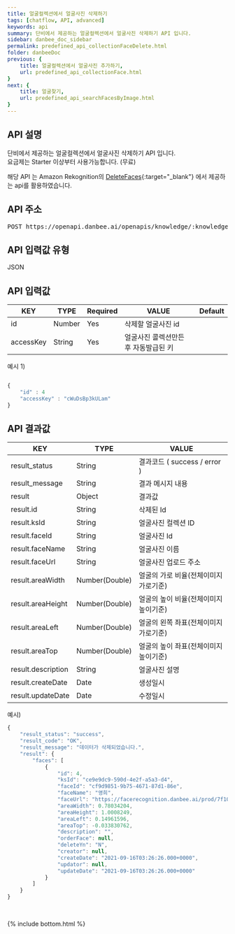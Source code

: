 ```yaml
---
title: 얼굴컬렉션에서 얼굴사진 삭제하기
tags: [chatflow, API, advanced]
keywords: api
summary: 단비에서 제공하는 얼굴컬렉션에서 얼굴사진 삭제하기 API 입니다.
sidebar: danbee_doc_sidebar
permalink: predefined_api_collectionFaceDelete.html
folder: danbeeDoc
previous: {
    title: 얼굴컬렉션에서 얼굴사진 추가하기,
    url: predefined_api_collectionFace.html
}
next: {
    title: 얼굴찾기,
    url: predefined_api_searchFacesByImage.html
}
---
```


## API 설명

단비에서 제공하는 얼굴컬렉션에서 얼굴사진 삭제하기 API 입니다. <br>
요금제는 Starter 이상부터 사용가능합니다. (무료) <br>

해당 API 는 Amazon Rekognition의 [DeleteFaces](https://docs.aws.amazon.com/ko_kr/rekognition/latest/dg/API_DeleteFaces.html){:target="_blank"} 에서 제공하는 api를 활용하였습니다.

## API 주소
<pre>POST https://openapi.danbee.ai/openapis/knowledge/:knowledgeId/delete</pre>

## API 입력값 유형
JSON

## API 입력값

| KEY | TYPE | Required | VALUE | Default |
|--------|--------|--------|--------|--------|
| id | Number | Yes | 삭제할 얼굴사진 id |  |
| accessKey | String | Yes | 얼굴사진 콜렉션만든 후 자동발급된 키 |  |



예시 1)
```javascript

{
    "id" : 4
    "accessKey" : "cWuDsBp3kULam"
}

```
## API 결과값

| KEY | TYPE | VALUE |
|--------|--------|--------|
| result_status | String | 결과코드 ( success / error ) |
| result_message | String | 결과 메시지 내용 |
| result | Object | 결과값 |
| result.id | String | 삭제된 Id |
| result.ksId | String | 얼굴사진 컬렉션 ID |
| result.faceId | String | 얼굴사진 Id |
| result.faceName | String | 얼굴사진 이름 |
| result.faceUrl | String | 얼굴사진 업로드 주소 |
| result.areaWidth | Number(Double) | 얼굴의 가로 비율(전체이미지 가로기준) |
| result.areaHeight | Number(Double) | 얼굴의 높이 비율(전체이미지 높이기준) |
| result.areaLeft | Number(Double) | 얼굴의 왼쪽 좌표(전체이미지 가로기준) |
| result.areaTop | Number(Double) | 얼굴의 높이 좌표(전체이미지 높이기준) |
| result.description | String | 얼굴사진 설명 |
| result.createDate | Date | 생성일시 |
| result.updateDate | Date | 수정일시 |

예시)
```javascript
{
    "result_status": "success",
    "result_code": "OK",
    "result_message": "데이터가 삭제되었습니다.",
    "result": {
        "faces": [
            {
                "id": 4,
                "ksId": "ce9e9dc9-590d-4e2f-a5a3-d4",
                "faceId": "cf9d9851-9b75-4671-87d1-86e",
                "faceName": "영희",
                "faceUrl": "https://facerecognition.danbee.ai/prod/7f109179-84d2-4b/ce9e9dc9-590d-4e2f-a5a3-d4/ce9e9dc9-590d-4e2f-a5a3-d47.word",
                "areaWidth": 0.78034204,
                "areaHeight": 1.0008249,
                "areaLeft": 0.14961596,
                "areaTop": -0.033830762,
                "description": "",
                "orderFace": null,
                "deleteYn": "N",
                "creator": null,
                "createDate": "2021-09-16T03:26:26.000+0000",
                "updator": null,
                "updateDate": "2021-09-16T03:26:26.000+0000"
            }
        ]
    }
}
```



<br />

{% include bottom.html %}

